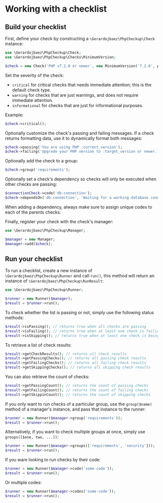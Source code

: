 # Working with a checklist

## Build your checklist

First, define your check by constructing a `\Gerardojbaez\PhpCheckup\Check` instance:

```php
use \Gerardojbaez\PhpCheckup\Check;
use \Gerardojbaez\PhpCheckup\Checks\MinimumVersion;

$check = new Check('PHP v7.2.0 or newer', new MinimumVersion('7.2.0', phpversion()));
```

Set the severity of the check:

- `critical` for critical checks that needs immediate attention; this is the default check type.
- `warning` for checks that are just warnings, and does not require immediate attention.
- `informational` for checks that are just for informational purposes.

Example:

```php
$check->critical();
```

Optionally customize the check's passing and failing messages. If a check returns formatting data, use it to dynamically format both messages:

```php
$check->passing('You are using PHP :current_version');
$check->failing('Upgrade your PHP version to :target_version or newer.');
```

Optionally add the check to a group:

```php
$check->group('requirements');
```

Optionally set a check's dependency so checks will only be executed when other checks are passing:

```php
$connectionCheck->code('db-connection');
$check->dependsOn('db-connection', 'Waiting for a working database connection...');
```

When adding a dependency, always make sure to assign unique codes to each of the parents checks.

Finally, register your check with the check's manager:

```php
use \Gerardojbaez\PhpCheckup\Manager;

$manager = new Manager;
$manager->add($check);
```

## Run your checklist

To run a checklist, create a new instance of `\Gerardojbaez\PhpCheckup\Runner` and call `run()`, this method will return an instance of `\Gerardojbaez\PhpCheckup\RunResult`:

```php
use \Gerardojbaez\PhpCheckup\Runner;

$runner = new Runner($manager);
$result = $runner->run();
```

To check whether the list is passing or not, simply use the following status methods:

```php
$result->isPassing(); // returns true when all checks are passing
$result->isFailing(); // returns true when at least one check is failing
$result->isSkipping(); // returns true when at least one check is being skipped
```

To retrieve a list of check results:

```php
$result->getCheckResults(); // returns all check results
$result->getPassingChecks(); // returns all passing check results
$result->getFailingChecks(); // returns all failing check results
$result->getSkippingChecks(); // returns all skipping check results
```

You can also retrieve the count of checks:

```php
$result->getPassingCount(); // returns the count of passing checks
$result->getFailingCount(); // returns the count of failing checks
$result->getSkippinCount(); // returns the count of skipping checks
```

If you only want to run checks of a particular group, use the `group($name)` method of a manager's instance, and pass that instance to the runner:

```php
$runner = new Runner($manager->group('requirements'));
$result = $runner->run();
```

Alternatively, if you want to check multiple groups at once, simply use `groups([$one, two, ...])`:

```php
$runner = new Runner($manager->groups(['requirements', 'security']));
$result = $runner->run();
```

If you ware looking to run checks by their code:

```php
$runner = new Runner($manager->code('some-code'));
$result = $runner->run();
```

Or multiple codes:

```php
$runner = new Runner($manager->codes('some-code'));
$result = $runner->run();
```
